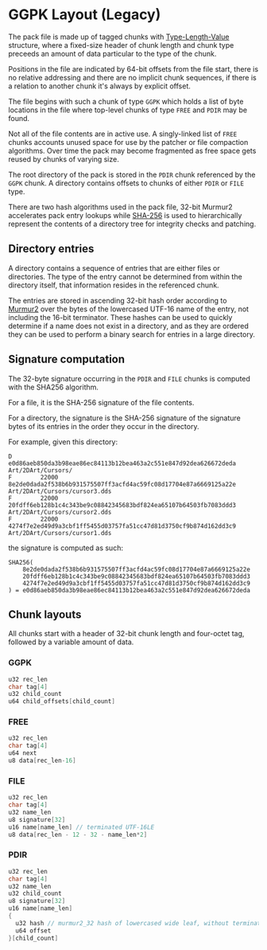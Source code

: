 # GGPK Layout (Legacy)

The pack file is made up of tagged chunks with [Type-Length-Value](https://en.wikipedia.org/wiki/Type-length-value) structure, where a fixed-size header of chunk length and chunk type preceeds an amount of data particular to the type of the chunk.

Positions in the file are indicated by 64-bit offsets from the file start, there is no relative addressing and there are no implicit chunk sequences, if there is a relation to another chunk it's always by explicit offset.

The file begins with such a chunk of type `GGPK` which holds a list of byte locations in the file where top-level chunks of type `FREE` and `PDIR` may be found.

Not all of the file contents are in active use. A singly-linked list of `FREE` chunks accounts unused space for use by the patcher or file compaction algorithms. Over time the pack may become fragmented as free space gets reused by chunks of varying size.

The root directory of the pack is stored in the `PDIR` chunk referenced by the `GGPK` chunk. A directory contains offsets to chunks of either `PDIR` or `FILE` type.

There are two hash algorithms used in the pack file, 32-bit Murmur2 accelerates pack entry lookups while [SHA-256](https://en.wikipedia.org/wiki/SHA-2) is used to hierarchically represent the contents of a directory tree for integrity checks and patching.

## Directory entries

A directory contains a sequence of entries that are either files or directories. The type of the entry cannot be determined from within the directory itself, that information resides in the referenced chunk.

The entries are stored in ascending 32-bit hash order according to [Murmur2](https://en.wikipedia.org/wiki/MurmurHash#MurmurHash2) over the bytes of the lowercased UTF-16 name of the entry, not including the 16-bit terminator. These hashes can be used to quickly determine if a name does not exist in a directory, and as they are ordered they can be used to perform a binary search for entries in a large directory.

## Signature computation

The 32-byte signature occurring in the `PDIR` and `FILE` chunks is computed with the SHA256 algorithm.

For a file, it is the SHA-256 signature of the file contents.

For a directory, the signature is the SHA-256 signature of the signature bytes of its entries in the order they occur in the directory.

For example, given this directory:
```
D              e0d86aeb850da3b98eae86ec84113b12bea463a2c551e847d92dea626672deda Art/2DArt/Cursors/
F        22000 8e2de0dada2f538b6b931575507ff3acfd4ac59fc08d17704e87a6669125a22e Art/2DArt/Cursors/cursor3.dds
F        22000 20fdff6eb128b1c4c343be9c08842345683bdf824ea65107b64503fb7083ddd3 Art/2DArt/Cursors/cursor2.dds
F        22000 4274f7e2ed49d9a3cbf1ff5455d03757fa51cc47d81d3750cf9b874d162dd3c9 Art/2DArt/Cursors/cursor1.dds
```
the signature is computed as such:
```
SHA256(
    8e2de0dada2f538b6b931575507ff3acfd4ac59fc08d17704e87a6669125a22e
    20fdff6eb128b1c4c343be9c08842345683bdf824ea65107b64503fb7083ddd3
    4274f7e2ed49d9a3cbf1ff5455d03757fa51cc47d81d3750cf9b874d162dd3c9
) = e0d86aeb850da3b98eae86ec84113b12bea463a2c551e847d92dea626672deda
```

## Chunk layouts

All chunks start with a header of 32-bit chunk length and four-octet tag, followed by a variable amount of data.

### GGPK
```cpp
u32 rec_len
char tag[4]
u32 child_count
u64 child_offsets[child_count]
```

### FREE
```cpp
u32 rec_len
char tag[4]
u64 next
u8 data[rec_len-16]
```

### FILE
```cpp
u32 rec_len
char tag[4]
u32 name_len
u8 signature[32]
u16 name[name_len] // terminated UTF-16LE
u8 data[rec_len - 12 - 32 - name_len*2]
```

### PDIR
```cpp
u32 rec_len
char tag[4]
u32 name_len
u32 child_count
u8 signature[32]
u16 name[name_len]
{
  u32 hash // murmur2_32 hash of lowercased wide leaf, without terminator
  u64 offset
}[child_count]
```

